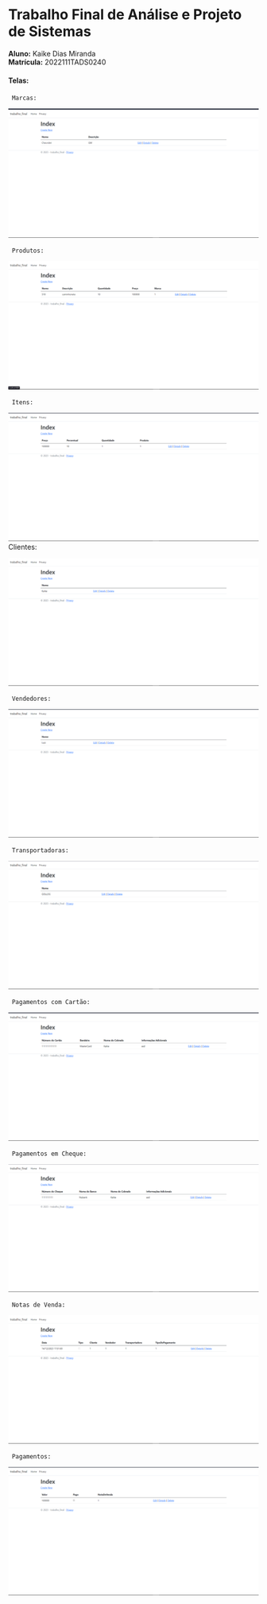 
# Trabalho Final de Análise e Projeto de Sistemas

**Aluno:** Kaike Dias Miranda  
**Matrícula:** 2022111TADS0240

#### Telas:


     Marcas:

![Imagem tela marcas](./images/Marcas.png)

     Produtos:

![Imagem tela produtos](./images/Produtos.png)

     Itens:

![Imagem tela itens](./images/itens.png)
     Clientes:
     
![Imagem tela Cliente](./images/Clientes.png)

     Vendedores:

![Imagem tela vendedores](./images/Vendedores.png)

     Transportadoras:

![Imagem tela transportadoras](images/Transportadoras.png)

     Pagamentos com Cartão:

![Imagem tela pagamento com cartao](./images/Pagamentos%20com%20cartao.png)

     Pagamentos em Cheque:

![Imagem tela pagamento emcheque](./images/pagamentos%20com%20cheque.png)

     Notas de Venda:

![Imagem tela notas de venda](./images/Notas%20de%20vendas.png)

     Pagamentos:

![Imagem tela Pagamentos](./images/pagamentos.png)

